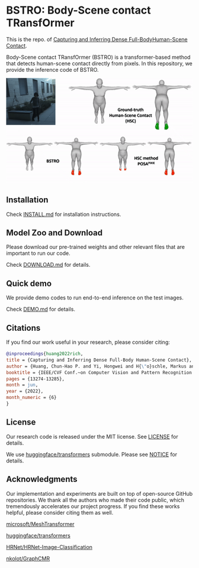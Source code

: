 # BSTRO: Body-Scene contact TRansfOrmer

This is the repo. of [Capturing and Inferring Dense Full-BodyHuman-Scene Contact](https://rich.is.tue.mpg.de/index.html). 

Body-Scene contact TRansfOrmer (BSTRO) is a transformer-based method that detects human-scene contact directly from pixels. In this repository, we provide the inference code of BSTRO.


 <img src="doc/example_results.gif" width="650"> 


## Installation
Check [INSTALL.md](docs/INSTALL.md) for installation instructions.

## Model Zoo and Download
Please download our pre-trained weights and other relevant files that are important to run our code. 

Check [DOWNLOAD.md](docs/DOWNLOAD.md) for details. 

## Quick demo
We provide demo codes to run end-to-end inference on the test images.

Check [DEMO.md](docs/DEMO.md) for details.


## Citations
If you find our work useful in your research, please consider citing:

```bibtex
@inproceedings{huang2022rich,
title = {Capturing and Inferring Dense Full-Body Human-Scene Contact},
author = {Huang, Chun-Hao P. and Yi, Hongwei and H{\"o}schle, Markus and Safroshkin, Matvey and Alexiadis, Tsvetelina and Polikovsky, Senya and Scharstein, Daniel and Black, Michael J.},
booktitle = {IEEE/CVF Conf.~on Computer Vision and Pattern Recognition (CVPR) },
pages = {13274-13285},
month = jun,
year = {2022},
month_numeric = {6}
}
```


## License

Our research code is released under the MIT license. See [LICENSE](LICENSE) for details. 

We use [huggingface/transformers](https://github.com/huggingface/transformers) submodule. Please see [NOTICE](NOTICE.md) for details. 


## Acknowledgments

Our implementation and experiments are built on top of open-source GitHub repositories. We thank all the authors who made their code public, which tremendously accelerates our project progress. If you find these works helpful, please consider citing them as well.

[microsoft/MeshTransformer](https://github.com/microsoft/MeshTransformer)

[huggingface/transformers](https://github.com/huggingface/transformers) 

[HRNet/HRNet-Image-Classification](https://github.com/HRNet/HRNet-Image-Classification) 

[nkolot/GraphCMR](https://github.com/nkolot/GraphCMR) 